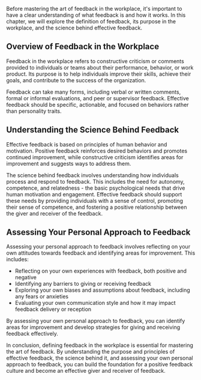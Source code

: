 
Before mastering the art of feedback in the workplace, it's important to have a clear understanding of what feedback is and how it works. In this chapter, we will explore the definition of feedback, its purpose in the workplace, and the science behind effective feedback.

Overview of Feedback in the Workplace
-------------------------------------

Feedback in the workplace refers to constructive criticism or comments provided to individuals or teams about their performance, behavior, or work product. Its purpose is to help individuals improve their skills, achieve their goals, and contribute to the success of the organization.

Feedback can take many forms, including verbal or written comments, formal or informal evaluations, and peer or supervisor feedback. Effective feedback should be specific, actionable, and focused on behaviors rather than personality traits.

Understanding the Science Behind Feedback
-----------------------------------------

Effective feedback is based on principles of human behavior and motivation. Positive feedback reinforces desired behaviors and promotes continued improvement, while constructive criticism identifies areas for improvement and suggests ways to address them.

The science behind feedback involves understanding how individuals process and respond to feedback. This includes the need for autonomy, competence, and relatedness - the basic psychological needs that drive human motivation and engagement. Effective feedback should support these needs by providing individuals with a sense of control, promoting their sense of competence, and fostering a positive relationship between the giver and receiver of the feedback.

Assessing Your Personal Approach to Feedback
--------------------------------------------

Assessing your personal approach to feedback involves reflecting on your own attitudes towards feedback and identifying areas for improvement. This includes:

* Reflecting on your own experiences with feedback, both positive and negative
* Identifying any barriers to giving or receiving feedback
* Exploring your own biases and assumptions about feedback, including any fears or anxieties
* Evaluating your own communication style and how it may impact feedback delivery or reception

By assessing your own personal approach to feedback, you can identify areas for improvement and develop strategies for giving and receiving feedback effectively.

In conclusion, defining feedback in the workplace is essential for mastering the art of feedback. By understanding the purpose and principles of effective feedback, the science behind it, and assessing your own personal approach to feedback, you can build the foundation for a positive feedback culture and become an effective giver and receiver of feedback.
